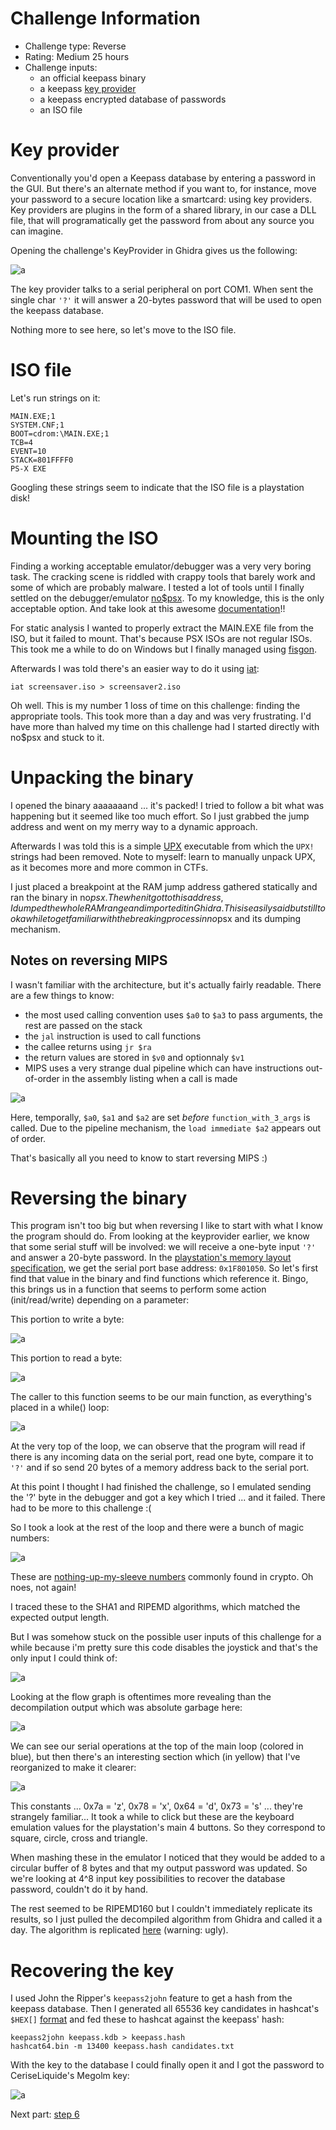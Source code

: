 Challenge Information
=====================

* Challenge type: Reverse
* Rating: Medium              25 hours
* Challenge inputs:
    * an official keepass binary
    * a keepass [key provider](https://keepass.info/help/v1_dev/plg_keyprov.html)
    * a keepass encrypted database of passwords
    * an ISO file


Key provider
============
Conventionally you'd open a Keepass database by entering a password in the GUI. But there's an alternate method if you want to, for instance, move your password to a secure location like a smartcard: using key providers. Key providers are plugins in the form of a shared library, in our case a DLL file, that will programatically get the password from about any source you can imagine.

Opening the challenge's KeyProvider in Ghidra gives us the following:

![a](./step5_keyprovider.png)

The key provider talks to a serial peripheral on port COM1. When sent the single char ```'?'``` it will answer a 20-bytes password that will be used to open the keepass database.

Nothing more to see here, so let's move to the ISO file.


ISO file
========
Let's run strings on it:
```
MAIN.EXE;1
SYSTEM.CNF;1
BOOT=cdrom:\MAIN.EXE;1
TCB=4
EVENT=10
STACK=801FFFF0
PS-X EXE
```

Googling these strings seem to indicate that the ISO file is a playstation disk!


Mounting the ISO
================
Finding a working acceptable emulator/debugger was a very very boring task. The cracking scene is riddled with crappy tools that barely work and some of which are probably malware. I tested a lot of tools until I finally settled on the debugger/emulator [no$psx](https://problemkaputt.de/psx.htm). To my knowledge, this is the only acceptable option. And take look at this awesome [documentation](http://problemkaputt.de/psx-spx.htm)!!

For static analysis I wanted to properly extract the MAIN.EXE file from the ISO, but it failed to mount. That's because PSX ISOs are not regular ISOs. This took me a while to do on Windows but I finally managed using [fisgon](https://www.romhacking.net/utilities/858/).

Afterwards I was told there's an easier way to do it using [iat](https://www.hecticgeek.com/2012/04/iat-convert-disc-images-iso-ubuntu-linux/):
```
iat screensaver.iso > screensaver2.iso
```

Oh well. This is my number 1 loss of time on this challenge: finding the appropriate tools. This took more than a day and was very frustrating. I'd have more than halved my time on this challenge had I started directly with no$psx and stuck to it.


Unpacking the binary
====================
I opened the binary aaaaaaand ... it's packed! I tried to follow a bit what was happening but it seemed like too much effort. So I just grabbed the jump address and went on my merry way to a dynamic approach.

Afterwards I was told this is a simple [UPX](https://en.wikipedia.org/wiki/UPX) executable from which the ```UPX!``` strings had been removed. Note to myself: learn to manually unpack UPX, as it becomes more and more common in CTFs.

I just placed a breakpoint at the RAM jump address gathered statically and ran the binary in no$psx. The when it got to this address, I dumped the whole RAM range and imported it in Ghidra. This is easily said but still took a while to get familiar with the breaking process in no$psx and its dumping mechanism.


Notes on reversing MIPS
-----------------------
I wasn't familiar with the architecture, but it's actually fairly readable. There are a few things to know:

* the most used calling convention uses ```$a0``` to ```$a3``` to pass arguments, the rest are passed on the stack
* the ```jal``` instruction is used to call functions
* the callee returns using ```jr $ra```
* the return values are stored in ```$v0``` and optionnaly ```$v1```
* MIPS uses a very strange dual pipeline which can have instructions out-of-order in the assembly listing when a call is made

![a](./step5_pipeline.png)

Here, temporally, ```$a0```, ```$a1``` and ```$a2``` are set *before* ```function_with_3_args``` is called. Due to the pipeline mechanism, the ```load immediate $a2``` appears out of order.

That's basically all you need to know to start reversing MIPS :)


Reversing the binary
====================

This program isn't too big but when reversing I like to start with what I know the program should do. From looking at the keyprovider earlier, we know that some serial stuff will be involved: we will receive a one-byte input ```'?'``` and answer a 20-byte password. In the [playstation's memory layout specification](http://problemkaputt.de/psx-spx.htm#serialportsio), we get the serial port base address: ```0x1F801050```. So let's first find that value in the binary and find functions which reference it. Bingo, this brings us in a function that seems to perform some action (init/read/write) depending on a parameter:

This portion to write a byte:

![a](./step5_screensaver_write_byte_serial.png)

This portion to read a byte:

![a](./step5_screensaver_read_byte_serial.png)


The caller to this function seems to be our main function, as everything's placed in a while() loop:

![a](./step5_screensaver_main.png)

At the very top of the loop, we can observe that the program will read if there is any incoming data on the serial port, read one byte, compare it to ```'?'``` and if so send 20 bytes of a memory address back to the serial port.

At this point I thought I had finished the challenge, so I emulated sending the '?' byte in the debugger and got a key which I tried ... and it failed. There had to be more to this challenge :(

So I took a look at the rest of the loop and there were a bunch of magic numbers:

![a](./step5_screensaver_magics.png)

These are [nothing-up-my-sleeve numbers](https://en.wikipedia.org/wiki/Nothing-up-my-sleeve_number) commonly found in crypto. Oh noes, not again!

I traced these to the SHA1 and RIPEMD algorithms, which matched the expected output length.

But I was somehow stuck on the possible user inputs of this challenge for a while because i'm pretty sure this code disables the joystick and that's the only input I could think of:

![a](./step5_screensaver_disable_joystick.png)

Looking at the flow graph is oftentimes more revealing than the decompilation output which was absolute garbage here:

![a](./step5_screensaver_main_flow.png)

We can see our serial operations at the top of the main loop (colored in blue), but then there's an interesting section which (in yellow) that I've reorganized to make it clearer:

![a](./step5_screensaver_keys.png)

This constants ... 0x7a = 'z', 0x78 = 'x', 0x64 = 'd', 0x73 = 's' ... they're strangely familiar... It took a while to click but these are the keyboard emulation values for the playstation's main 4 buttons. So they correspond to square, circle, cross and triangle.

When mashing these in the emulator I noticed that they would be added to a circular buffer of 8 bytes and that my output password was updated.
So we're looking at 4^8 input key possibilities to recover the database password, couldn't do it by hand.

The rest seemed to be RIPEMD160 but I couldn't immediately replicate its results, so I just pulled the decompiled algorithm from Ghidra and called it a day. The algorithm is replicated [here](https://gist.github.com/gquere/df4edf8f862d7e622502d1d8452cefa3) (warning: ugly).


Recovering the key
==================
I used John the Ripper's ```keepass2john``` feature to get a hash from the keepass database.
Then I generated all 65536 key candidates in hashcat's ```$HEX[]``` [format](https://hashcat.net/forum/thread-5684.html) and fed these to hashcat against the keepass' hash:
```
keepass2john keepass.kdb > keepass.hash
hashcat64.bin -m 13400 keepass.hash candidates.txt
```

With the key to the database I could finally open it and I got the password to CeriseLiquide's Megolm key:

![a](./step5_keepass_opened.png)

Next part: [step 6](./step6)
